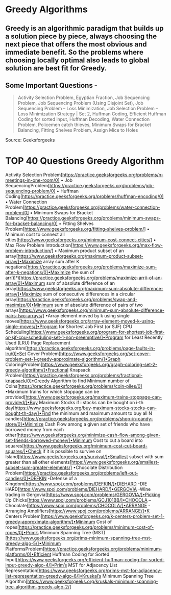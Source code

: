 # Greedy Algorithms

Greedy is an algorithmic paradigm that builds up a solution piece by piece, 
always choosing the next piece that offers the most obvious and immediate 
benefit. So the problems where choosing locally optimal also leads to global
solution are best fit for Greedy.
----------------------------------------------------------------------------
Some Important Questions - 
----------------------------------------------------------------------------
> Activity Selection Problem,
> Egyptian Fraction,
> Job Sequencing Problem,
> Job Sequencing Problem (Using Disjoint Set),
> Job Sequencing Problem – Loss Minimization,
> Job Selection Problem – Loss Minimization Strategy | Set 2,
> Huffman Coding,
> Efficient Huffman Coding for sorted input,
> Huffman Decoding,
> Water Connection Problem,
> Policemen catch thieves,
> Minimum Swaps for Bracket Balancing,
> Fitting Shelves Problem,
> Assign Mice to Holes


Source: Geeksforgeeks

# TOP 40 Questions Greedy Algorithm 

Activity Selection Problem[https://practice.geeksforgeeks.org/problems/n-meetings-in-one-room/0]
• Job SequencingProblem[https://practice.geeksforgeeks.org/problems/job-sequencing-problem/0]
• Huffman Coding[https://practice.geeksforgeeks.org/problems/huffman-encoding/0]
• Water Connection Problem[https://practice.geeksforgeeks.org/problems/water-connection-problem/0]
• Minimum Swaps for Bracket Balancing[https://practice.geeksforgeeks.org/problems/minimum-swaps-for-bracket-balancing/0]
• Fitting Shelves Problem[https://www.geeksforgeeks.org/fitting-shelves-problem/]
• Minimum cost to connect all cities[https://www.geeksforgeeks.org/minimum-cost-connect-cities/]
• Max Flow Problem Introduction[https://www.geeksforgeeks.org/max-flow-problem-introduction/]
• Maximum product subset of an array[https://www.geeksforgeeks.org/maximum-product-subset-array/]•Maximize array sum after K negations[https://practice.geeksforgeeks.org/problems/maximize-sum-after-k-negations/0]•Maximize the sum of arr[i]*i[https://practice.geeksforgeeks.org/problems/maximize-arrii-of-an-array/0]•Maximum sum of absolute difference of an array[https://www.geeksforgeeks.org/maximum-sum-absolute-difference-array/]•Maximize sum of consecutive differences in a circular array[https://practice.geeksforgeeks.org/problems/swap-and-maximize/0]•Minimum sum of absolute difference of pairs of two arrays[https://www.geeksforgeeks.org/minimum-sum-absolute-difference-pairs-two-arrays/]
•Array element moved by k using single moves[https://www.geeksforgeeks.org/array-element-moved-k-using-single-moves/]•Program for Shortest Job First (or SJF) CPU Scheduling[https://www.geeksforgeeks.org/program-for-shortest-job-first-or-sjf-cpu-scheduling-set-1-non-preemptive/]•Program for Least Recently Used (LRU) Page Replacement algorithm[https://practice.geeksforgeeks.org/problems/page-faults-in-lru/0]•Set Cover Problem[https://www.geeksforgeeks.org/set-cover-problem-set-1-greedy-approximate-algorithm/]•Graph ColoringProblem[https://www.geeksforgeeks.org/graph-coloring-set-2-greedy-algorithm/]•Fractional Knapsack Problem[https://practice.geeksforgeeks.org/problems/fractional-knapsack/0]•Greedy Algorithm to find Minimum number of Coins[https://practice.geeksforgeeks.org/problems/coin-piles/0]
•Maximum trains for which stoppage can be provided[https://www.geeksforgeeks.org/maximum-trains-stoppage-can-provided/]•Buy Maximum Stocks if i stocks can be bought on i-th day[https://www.geeksforgeeks.org/buy-maximum-stocks-stocks-can-bought-th-day/]•Find the minimum and maximum amount to buy all N candies[https://practice.geeksforgeeks.org/problems/shop-in-candy-store/0]•Minimize Cash Flow among a given set of friends who have borrowed money from each other[https://www.geeksforgeeks.org/minimize-cash-flow-among-given-set-friends-borrowed-money/]•Minimum Cost to cut a board into squares[https://www.geeksforgeeks.org/minimum-cost-cut-board-squares/]•Check if it is possible to survive on Island[https://www.geeksforgeeks.org/survival/]•Smallest subset with sum greater than all other elements[https://www.geeksforgeeks.org/smallest-subset-sum-greater-elements/]
•Chocolate Distribution Problem[https://practice.geeksforgeeks.org/problems/left-out-candies/0]•DEFKIN -Defense of a Kingdom[https://www.spoj.com/problems/DEFKIN/]•DIEHARD -DIE HARD[https://www.spoj.com/problems/DIEHARD/]•GERGOVIA -Wine trading in Gergovia[https://www.spoj.com/problems/GERGOVIA/]•Picking Up Chicks[https://www.spoj.com/problems/GCJ101BB/]•CHOCOLA –Chocolate[https://www.spoj.com/problems/CHOCOLA/]•ARRANGE -Arranging Amplifiers[https://www.spoj.com/problems/ARRANGE/]•K Centers Problem[https://www.geeksforgeeks.org/k-centers-problem-set-1-greedy-approximate-algorithm/]•Minimum Cost of ropes[https://practice.geeksforgeeks.org/problems/minimum-cost-of-ropes/0]•Prim’s Minimum Spanning Tree (MST)
[https://www.geeksforgeeks.org/prims-minimum-spanning-tree-mst-greedy-algo-5/]•Minimum PlatformsProblem[https://practice.geeksforgeeks.org/problems/minimum-platforms/0]•Efficient Huffman Coding for Sorted Input[https://www.geeksforgeeks.org/efficient-huffman-coding-for-sorted-input-greedy-algo-4/]•Prim’s MST for Adjacency List Representation[https://www.geeksforgeeks.org/prims-mst-for-adjacency-list-representation-greedy-algo-6/]•Kruskal’s Minimum Spanning Tree Algorithm[https://www.geeksforgeeks.org/kruskals-minimum-spanning-tree-algorithm-greedy-algo-2/]
